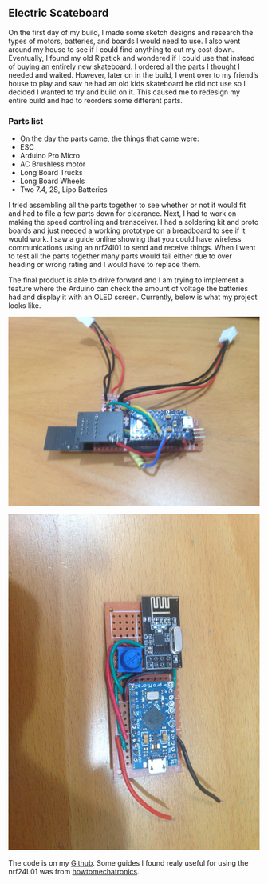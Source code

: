 ## Electric Scateboard

On the first day of my build, I made some sketch designs and research the types of motors, batteries, and boards I would need to use. I also went around my house to see if I could find anything to cut my cost down. Eventually, I found my old Ripstick and wondered if I could use that instead of buying an entirely new skateboard. I ordered all the parts I thought I needed and waited. However, later on in the build, I went over to my friend’s house to play and saw he had an old kids skateboard he did not use so I decided I wanted to try and build on it. This caused me to redesign my entire build and had to reorders some different parts.

### Parts list
* On the day the parts came, the things that came were:
* ESC
* Arduino Pro Micro
* AC Brushless motor
* Long Board Trucks
* Long Board Wheels
* Two 7.4, 2S, Lipo Batteries

I tried assembling all the parts together to see whether or not it would fit and had to file a few parts down for clearance. Next, I had to work on making the speed controlling and transceiver. I had a soldering kit and proto boards and just needed a working prototype on a breadboard to see if it would work. I saw a  guide online showing that you could have wireless communications using an nrf24l01 to send and receive things. When I went to test all the parts together many parts would fail either due to over heading or wrong rating and I would have to replace them.

The final product is able to drive forward and I am trying to implement a feature where the Arduino can check the amount of voltage the batteries had and display it with an OLED screen. Currently, below is what my project looks like.

![Image of reciver](https://raw.githubusercontent.com/agmui/agmui.github.io/main/IMG_8252%5B1%5D.JPG "Reciver")

![Image of transiver](https://raw.githubusercontent.com/agmui/agmui.github.io/main/IMG_8253%5B1%5D.JPG "Transiver")

The code is on my [Github](https://github.com/agmui/Arduino_Projects.git). Some guides I found realy useful for using the nrf24L01 was from [howtomechatronics](https://howtomechatronics.com/tutorials/arduino/arduino-wireless-communication-nrf24l01-tutorial/).

